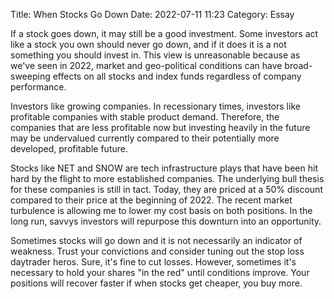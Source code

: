 Title: When Stocks Go Down
Date: 2022-07-11 11:23
Category: Essay

If a stock goes down, it may still be a good investment. Some investors act like a stock you own should never go down, and if it does it is a not something you should invest in. This view is unreasonable because as we've seen in 2022, market and geo-political conditions can have broad-sweeping effects on all stocks and index funds regardless of company performance. 

Investors like growing companies. In recessionary times, investors like profitable companies with stable product demand. Therefore, the companies that are less profitable now but investing heavily in the future may be undervalued currently compared to their potentially more developed, profitable future. 

Stocks like NET and SNOW are tech infrastructure plays that have been hit hard by the flight to more established companies. The underlying bull thesis for these companies is still in tact. Today, they are priced at a 50% discount compared to their price at the beginning of 2022. The recent market turbulence is allowing me to lower my cost basis on both positions. In the long run, savvys investors will repurpose this downturn into an opportunity.

Sometimes stocks will go down and it is not necessarily an indicator of weakness. Trust your convictions and consider tuning out the stop loss daytrader heros. Sure, it's fine to cut losses. However, sometimes it's necessary to hold your shares "in the red" until conditions improve. Your positions will recover faster if when stocks get cheaper, you buy more.